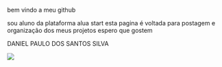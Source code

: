 bem vindo a meu github

sou aluno da plataforma alua start 
esta pagina é voltada para postagem e organização dos meus projetos
espero que gostem 

DANIEL PAULO DOS SANTOS SILVA

![](https://media1.tenor.com/m/zQd2pjMQl9YAAAAC/shreks-meme.gif)
